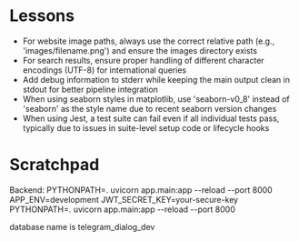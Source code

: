 # Lessons

- For website image paths, always use the correct relative path (e.g., 'images/filename.png') and ensure the images directory exists
- For search results, ensure proper handling of different character encodings (UTF-8) for international queries
- Add debug information to stderr while keeping the main output clean in stdout for better pipeline integration
- When using seaborn styles in matplotlib, use 'seaborn-v0_8' instead of 'seaborn' as the style name due to recent seaborn version changes
- When using Jest, a test suite can fail even if all individual tests pass, typically due to issues in suite-level setup code or lifecycle hooks

# Scratchpad

Backend: 
PYTHONPATH=. uvicorn app.main:app --reload --port 8000
APP_ENV=development JWT_SECRET_KEY=your-secure-key PYTHONPATH=. uvicorn app.main:app --reload --port 8000

database name is telegram_dialog_dev